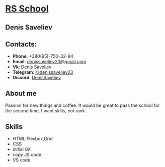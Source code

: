 # [**RS School**](https://rs.school/)

## Denis Saveliev


## Contacts:

   * __Phone__: +380(95)-750-32-94
   * __Email__: denissaveliev23@gmail.com
   * __Vk__: [Denis Saveliev](https://vk.com/desavjur)
   * __Telegram__: [@denissaveliev23](https://t.me/denissaveliev23)
   * __Discord__: [DenisSaveliev](https://discord.gg/F64ED3Hg)


## About me

   Passion for new things and coffee. It would be great to pass the school for the second time. I want skills, not rank.


## Skills

   * HTML,Flexbox,Grid
   * CSS
   * initial Git
   * copy JS code
   * VS code